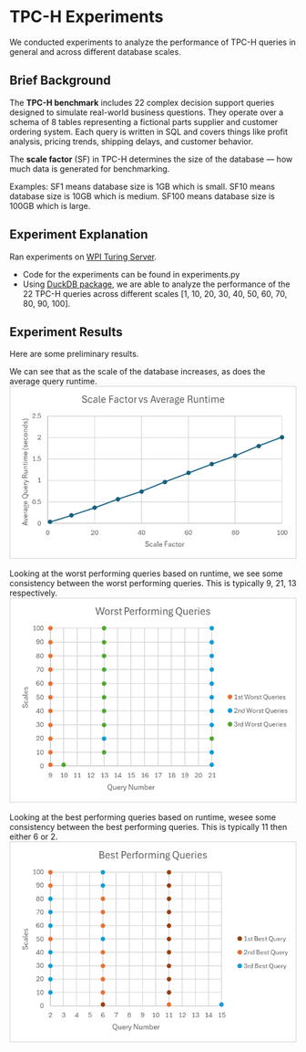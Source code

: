 # TPC-H Experiments
We conducted experiments to analyze the performance of TPC-H queries in general and across different database scales.

## Brief Background
The **TPC-H benchmark** includes 22 complex decision support queries designed to simulate real-world business questions. They operate over a schema of 8 tables representing a fictional parts supplier and customer ordering system. Each query is written in SQL and covers things like profit analysis, pricing trends, shipping delays, and customer behavior.

The **scale factor** (SF) in TPC-H determines the size of the database — how much data is generated for benchmarking.

Examples:
SF1 means database size is 1GB which is small.
SF10 means database size is 10GB which is medium.
SF100 means database size is 100GB which is large.

## Experiment Explanation
Ran experiments on [WPI Turing Server](https://arc.wpi.edu/computing/hpc-clusters/). 
- Code for the experiments can be found in experiments.py
- Using [DuckDB package](https://duckdb.org/), we are able to analyze the performance of the 22 TPC-H queries across different scales [1, 10, 20, 30, 40, 50, 60, 70, 80, 90, 100].

## Experiment Results
Here are some preliminary results.

We can see that as the scale of the database increases, as does the average query runtime.
![Scale vs Average Runtime](results/scale_v_avg_runtime.png)

Looking at the worst performing queries based on runtime, we see some consistency between the worst performing queries. This is typically 9, 21, 13 respectively. 
![Worst Performing Queries](results/worst_performing_queries.png)

Looking at the best performing queries based on runtime, wesee some consistency between the best performing queries. This is typically 11 then either 6 or 2.
![Best Performing Queries](results/best_performing_queries.png)